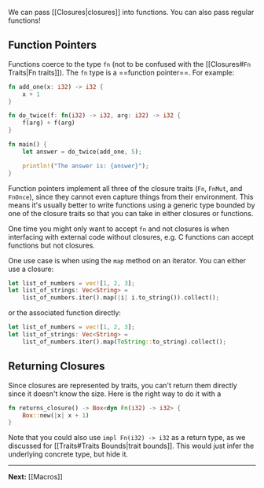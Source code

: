 We can pass [[Closures|closures]] into functions. You can also pass regular functions!

## Function Pointers

Functions coerce to the type `fn` (not to be confused with the [[Closures#`Fn` Traits|Fn traits]]). The `fn` type is a ==function pointer==. For example:

```rust
fn add_one(x: i32) -> i32 {
    x + 1
}

fn do_twice(f: fn(i32) -> i32, arg: i32) -> i32 {
    f(arg) + f(arg)
}

fn main() {
    let answer = do_twice(add_one, 5);

    println!("The answer is: {answer}");
}
```

Function pointers implement all three of the closure traits (`Fn`, `FnMut`, and `FnOnce`), since they cannot even capture things from their environment. This means it's usually better to write functions using a generic type bounded by one of the closure traits so that you can take in either closures or functions.

One time you might only want to accept `fn` and not closures is when interfacing with external code without closures, e.g. C functions can accept functions but not closures.

One use case is when using the `map` method on an iterator. You can either use a closure:

```rust
let list_of_numbers = vec![1, 2, 3];
let list_of_strings: Vec<String> =
	list_of_numbers.iter().map(|i| i.to_string()).collect();
```

or the associated function directly:

```rust
let list_of_numbers = vec![1, 2, 3];
let list_of_strings: Vec<String> =
	list_of_numbers.iter().map(ToString::to_string).collect();
```

## Returning Closures

Since closures are represented by traits, you can't return them directly since it doesn't know the size. Here is the right way to do it with a 

```rust
fn returns_closure() -> Box<dyn Fn(i32) -> i32> {
	Box::new(|x| x + 1)
}
```

Note that you could also use `impl Fn(i32) -> i32` as a return type, as we discussed for [[Traits#Traits Bounds|trait bounds]]. This would just infer the underlying concrete type, but hide it.

---

**Next:** [[Macros]] 